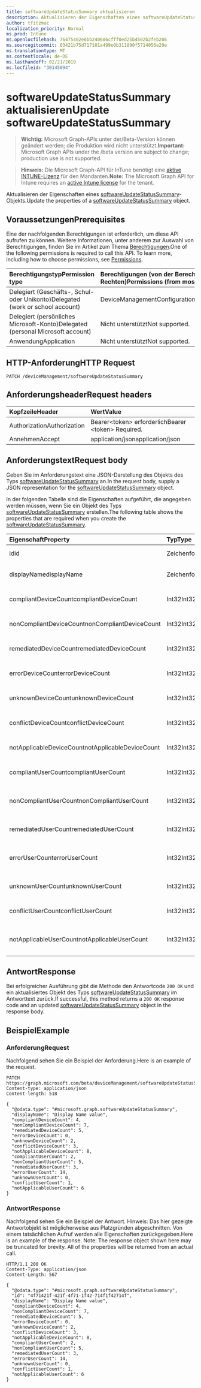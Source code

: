 ```yaml
---
title: softwareUpdateStatusSummary aktualisieren
description: Aktualisieren der Eigenschaften eines softwareUpdateStatusSummary-Objekts.
author: tfitzmac
localization_priority: Normal
ms.prod: Intune
ms.openlocfilehash: 76475402e0bb240606cfff0ed25b4502b2feb206
ms.sourcegitcommit: 03421b75d717101a499e0b311890f5714056e29e
ms.translationtype: MT
ms.contentlocale: de-DE
ms.lasthandoff: 02/21/2019
ms.locfileid: "30145094"
---
```

# <a name="update-softwareupdatestatussummary"></a><span data-ttu-id="7c54f-103">softwareUpdateStatusSummary aktualisieren</span><span class="sxs-lookup"><span data-stu-id="7c54f-103">Update softwareUpdateStatusSummary</span></span>

> <span data-ttu-id="7c54f-104">**Wichtig:** Microsoft Graph-APIs unter der/Beta-Version können geändert werden; die Produktion wird nicht unterstützt.</span><span class="sxs-lookup"><span data-stu-id="7c54f-104">**Important:** Microsoft Graph APIs under the /beta version are subject to change; production use is not supported.</span></span>

> <span data-ttu-id="7c54f-105">**Hinweis:** Die Microsoft Graph-API für InTune benötigt eine [aktive INTUNE-Lizenz](https://go.microsoft.com/fwlink/?linkid=839381) für den Mandanten.</span><span class="sxs-lookup"><span data-stu-id="7c54f-105">**Note:** The Microsoft Graph API for Intune requires an [active Intune license](https://go.microsoft.com/fwlink/?linkid=839381) for the tenant.</span></span>

<span data-ttu-id="7c54f-106">Aktualisieren der Eigenschaften eines [softwareUpdateStatusSummary](../resources/intune-deviceconfig-softwareupdatestatussummary.md)-Objekts.</span><span class="sxs-lookup"><span data-stu-id="7c54f-106">Update the properties of a [softwareUpdateStatusSummary](../resources/intune-deviceconfig-softwareupdatestatussummary.md) object.</span></span>

## <a name="prerequisites"></a><span data-ttu-id="7c54f-107">Voraussetzungen</span><span class="sxs-lookup"><span data-stu-id="7c54f-107">Prerequisites</span></span>
<span data-ttu-id="7c54f-p101">Eine der nachfolgenden Berechtigungen ist erforderlich, um diese API aufrufen zu können. Weitere Informationen, unter anderem zur Auswahl von Berechtigungen, finden Sie im Artikel zum Thema [Berechtigungen](/concepts/permissions-reference.md).</span><span class="sxs-lookup"><span data-stu-id="7c54f-p101">One of the following permissions is required to call this API. To learn more, including how to choose permissions, see [Permissions](/concepts/permissions-reference.md).</span></span>

|<span data-ttu-id="7c54f-110">Berechtigungstyp</span><span class="sxs-lookup"><span data-stu-id="7c54f-110">Permission type</span></span>|<span data-ttu-id="7c54f-111">Berechtigungen (von der Berechtigung mit den meisten Rechten zu der mit den wenigsten Rechten)</span><span class="sxs-lookup"><span data-stu-id="7c54f-111">Permissions (from most to least privileged)</span></span>|
|:---|:---|
|<span data-ttu-id="7c54f-112">Delegiert (Geschäfts-, Schul- oder Unikonto)</span><span class="sxs-lookup"><span data-stu-id="7c54f-112">Delegated (work or school account)</span></span>|<span data-ttu-id="7c54f-113">DeviceManagementConfiguration.ReadWrite.All</span><span class="sxs-lookup"><span data-stu-id="7c54f-113">DeviceManagementConfiguration.ReadWrite.All</span></span>|
|<span data-ttu-id="7c54f-114">Delegiert (persönliches Microsoft-Konto)</span><span class="sxs-lookup"><span data-stu-id="7c54f-114">Delegated (personal Microsoft account)</span></span>|<span data-ttu-id="7c54f-115">Nicht unterstützt</span><span class="sxs-lookup"><span data-stu-id="7c54f-115">Not supported.</span></span>|
|<span data-ttu-id="7c54f-116">Anwendung</span><span class="sxs-lookup"><span data-stu-id="7c54f-116">Application</span></span>|<span data-ttu-id="7c54f-117">Nicht unterstützt</span><span class="sxs-lookup"><span data-stu-id="7c54f-117">Not supported.</span></span>|

## <a name="http-request"></a><span data-ttu-id="7c54f-118">HTTP-Anforderung</span><span class="sxs-lookup"><span data-stu-id="7c54f-118">HTTP Request</span></span>
<!-- {
  "blockType": "ignored"
}
-->
``` http
PATCH /deviceManagement/softwareUpdateStatusSummary
```

## <a name="request-headers"></a><span data-ttu-id="7c54f-119">Anforderungsheader</span><span class="sxs-lookup"><span data-stu-id="7c54f-119">Request headers</span></span>
|<span data-ttu-id="7c54f-120">Kopfzeile</span><span class="sxs-lookup"><span data-stu-id="7c54f-120">Header</span></span>|<span data-ttu-id="7c54f-121">Wert</span><span class="sxs-lookup"><span data-stu-id="7c54f-121">Value</span></span>|
|:---|:---|
|<span data-ttu-id="7c54f-122">Authorization</span><span class="sxs-lookup"><span data-stu-id="7c54f-122">Authorization</span></span>|<span data-ttu-id="7c54f-123">Bearer&lt;token&gt; erforderlich</span><span class="sxs-lookup"><span data-stu-id="7c54f-123">Bearer &lt;token&gt; Required.</span></span>|
|<span data-ttu-id="7c54f-124">Annehmen</span><span class="sxs-lookup"><span data-stu-id="7c54f-124">Accept</span></span>|<span data-ttu-id="7c54f-125">application/json</span><span class="sxs-lookup"><span data-stu-id="7c54f-125">application/json</span></span>|

## <a name="request-body"></a><span data-ttu-id="7c54f-126">Anforderungstext</span><span class="sxs-lookup"><span data-stu-id="7c54f-126">Request body</span></span>
<span data-ttu-id="7c54f-127">Geben Sie im Anforderungstext eine JSON-Darstellung des Objekts des Typs [softwareUpdateStatusSummary](../resources/intune-deviceconfig-softwareupdatestatussummary.md) an.</span><span class="sxs-lookup"><span data-stu-id="7c54f-127">In the request body, supply a JSON representation for the [softwareUpdateStatusSummary](../resources/intune-deviceconfig-softwareupdatestatussummary.md) object.</span></span>

<span data-ttu-id="7c54f-128">In der folgenden Tabelle sind die Eigenschaften aufgeführt, die angegeben werden müssen, wenn Sie ein Objekt des Typs [softwareUpdateStatusSummary](../resources/intune-deviceconfig-softwareupdatestatussummary.md) erstellen.</span><span class="sxs-lookup"><span data-stu-id="7c54f-128">The following table shows the properties that are required when you create the [softwareUpdateStatusSummary](../resources/intune-deviceconfig-softwareupdatestatussummary.md).</span></span>

|<span data-ttu-id="7c54f-129">Eigenschaft</span><span class="sxs-lookup"><span data-stu-id="7c54f-129">Property</span></span>|<span data-ttu-id="7c54f-130">Typ</span><span class="sxs-lookup"><span data-stu-id="7c54f-130">Type</span></span>|<span data-ttu-id="7c54f-131">Beschreibung</span><span class="sxs-lookup"><span data-stu-id="7c54f-131">Description</span></span>|
|:---|:---|:---|
|<span data-ttu-id="7c54f-132">id</span><span class="sxs-lookup"><span data-stu-id="7c54f-132">id</span></span>|<span data-ttu-id="7c54f-133">Zeichenfolge</span><span class="sxs-lookup"><span data-stu-id="7c54f-133">String</span></span>|<span data-ttu-id="7c54f-134">Schlüssel der Entität</span><span class="sxs-lookup"><span data-stu-id="7c54f-134">Key of the entity.</span></span>|
|<span data-ttu-id="7c54f-135">displayName</span><span class="sxs-lookup"><span data-stu-id="7c54f-135">displayName</span></span>|<span data-ttu-id="7c54f-136">Zeichenfolge</span><span class="sxs-lookup"><span data-stu-id="7c54f-136">String</span></span>|<span data-ttu-id="7c54f-137">Der Name der Richtlinie</span><span class="sxs-lookup"><span data-stu-id="7c54f-137">The name of the policy.</span></span>|
|<span data-ttu-id="7c54f-138">compliantDeviceCount</span><span class="sxs-lookup"><span data-stu-id="7c54f-138">compliantDeviceCount</span></span>|<span data-ttu-id="7c54f-139">Int32</span><span class="sxs-lookup"><span data-stu-id="7c54f-139">Int32</span></span>|<span data-ttu-id="7c54f-140">Anzahl der konformen Geräte</span><span class="sxs-lookup"><span data-stu-id="7c54f-140">Number of compliant devices.</span></span>|
|<span data-ttu-id="7c54f-141">nonCompliantDeviceCount</span><span class="sxs-lookup"><span data-stu-id="7c54f-141">nonCompliantDeviceCount</span></span>|<span data-ttu-id="7c54f-142">Int32</span><span class="sxs-lookup"><span data-stu-id="7c54f-142">Int32</span></span>|<span data-ttu-id="7c54f-143">Anzahl der nicht konformen Geräte</span><span class="sxs-lookup"><span data-stu-id="7c54f-143">Number of non compliant devices.</span></span>|
|<span data-ttu-id="7c54f-144">remediatedDeviceCount</span><span class="sxs-lookup"><span data-stu-id="7c54f-144">remediatedDeviceCount</span></span>|<span data-ttu-id="7c54f-145">Int32</span><span class="sxs-lookup"><span data-stu-id="7c54f-145">Int32</span></span>|<span data-ttu-id="7c54f-146">Anzahl korrigierter Geräte</span><span class="sxs-lookup"><span data-stu-id="7c54f-146">Number of remediated devices.</span></span>|
|<span data-ttu-id="7c54f-147">errorDeviceCount</span><span class="sxs-lookup"><span data-stu-id="7c54f-147">errorDeviceCount</span></span>|<span data-ttu-id="7c54f-148">Int32</span><span class="sxs-lookup"><span data-stu-id="7c54f-148">Int32</span></span>|<span data-ttu-id="7c54f-149">Anzahl der Geräte mit Fehler</span><span class="sxs-lookup"><span data-stu-id="7c54f-149">Number of devices had error.</span></span>|
|<span data-ttu-id="7c54f-150">unknownDeviceCount</span><span class="sxs-lookup"><span data-stu-id="7c54f-150">unknownDeviceCount</span></span>|<span data-ttu-id="7c54f-151">Int32</span><span class="sxs-lookup"><span data-stu-id="7c54f-151">Int32</span></span>|<span data-ttu-id="7c54f-152">Anzahl unbekannter Geräte</span><span class="sxs-lookup"><span data-stu-id="7c54f-152">Number of unknown devices.</span></span>|
|<span data-ttu-id="7c54f-153">conflictDeviceCount</span><span class="sxs-lookup"><span data-stu-id="7c54f-153">conflictDeviceCount</span></span>|<span data-ttu-id="7c54f-154">Int32</span><span class="sxs-lookup"><span data-stu-id="7c54f-154">Int32</span></span>|<span data-ttu-id="7c54f-155">Anzahl der Geräte mit Konflikten</span><span class="sxs-lookup"><span data-stu-id="7c54f-155">Number of conflict devices.</span></span>|
|<span data-ttu-id="7c54f-156">notApplicableDeviceCount</span><span class="sxs-lookup"><span data-stu-id="7c54f-156">notApplicableDeviceCount</span></span>|<span data-ttu-id="7c54f-157">Int32</span><span class="sxs-lookup"><span data-stu-id="7c54f-157">Int32</span></span>|<span data-ttu-id="7c54f-158">Anzahl nicht anwendbarer Geräte</span><span class="sxs-lookup"><span data-stu-id="7c54f-158">Number of not applicable devices.</span></span>|
|<span data-ttu-id="7c54f-159">compliantUserCount</span><span class="sxs-lookup"><span data-stu-id="7c54f-159">compliantUserCount</span></span>|<span data-ttu-id="7c54f-160">Int32</span><span class="sxs-lookup"><span data-stu-id="7c54f-160">Int32</span></span>|<span data-ttu-id="7c54f-161">Anzahl der kompatiblen Benutzer</span><span class="sxs-lookup"><span data-stu-id="7c54f-161">Number of compliant users.</span></span>|
|<span data-ttu-id="7c54f-162">nonCompliantUserCount</span><span class="sxs-lookup"><span data-stu-id="7c54f-162">nonCompliantUserCount</span></span>|<span data-ttu-id="7c54f-163">Int32</span><span class="sxs-lookup"><span data-stu-id="7c54f-163">Int32</span></span>|<span data-ttu-id="7c54f-164">Anzahl der nicht kompatiblen Benutzer</span><span class="sxs-lookup"><span data-stu-id="7c54f-164">Number of non compliant users.</span></span>|
|<span data-ttu-id="7c54f-165">remediatedUserCount</span><span class="sxs-lookup"><span data-stu-id="7c54f-165">remediatedUserCount</span></span>|<span data-ttu-id="7c54f-166">Int32</span><span class="sxs-lookup"><span data-stu-id="7c54f-166">Int32</span></span>|<span data-ttu-id="7c54f-167">Anzahl der korrigierten Benutzer</span><span class="sxs-lookup"><span data-stu-id="7c54f-167">Number of remediated users.</span></span>|
|<span data-ttu-id="7c54f-168">errorUserCount</span><span class="sxs-lookup"><span data-stu-id="7c54f-168">errorUserCount</span></span>|<span data-ttu-id="7c54f-169">Int32</span><span class="sxs-lookup"><span data-stu-id="7c54f-169">Int32</span></span>|<span data-ttu-id="7c54f-170">Anzahl der Benutzer, bei denen ein Fehler aufgetreten ist.</span><span class="sxs-lookup"><span data-stu-id="7c54f-170">Number of users had error.</span></span>|
|<span data-ttu-id="7c54f-171">unknownUserCount</span><span class="sxs-lookup"><span data-stu-id="7c54f-171">unknownUserCount</span></span>|<span data-ttu-id="7c54f-172">Int32</span><span class="sxs-lookup"><span data-stu-id="7c54f-172">Int32</span></span>|<span data-ttu-id="7c54f-173">Anzahl der unbekannten Benutzer</span><span class="sxs-lookup"><span data-stu-id="7c54f-173">Number of unknown users.</span></span>|
|<span data-ttu-id="7c54f-174">conflictUserCount</span><span class="sxs-lookup"><span data-stu-id="7c54f-174">conflictUserCount</span></span>|<span data-ttu-id="7c54f-175">Int32</span><span class="sxs-lookup"><span data-stu-id="7c54f-175">Int32</span></span>|<span data-ttu-id="7c54f-176">Anzahl der Benutzer mit Konflikt</span><span class="sxs-lookup"><span data-stu-id="7c54f-176">Number of conflict users.</span></span>|
|<span data-ttu-id="7c54f-177">notApplicableUserCount</span><span class="sxs-lookup"><span data-stu-id="7c54f-177">notApplicableUserCount</span></span>|<span data-ttu-id="7c54f-178">Int32</span><span class="sxs-lookup"><span data-stu-id="7c54f-178">Int32</span></span>|<span data-ttu-id="7c54f-179">Anzahl der nicht anwendbaren Benutzer.</span><span class="sxs-lookup"><span data-stu-id="7c54f-179">Number of not applicable users.</span></span>|



## <a name="response"></a><span data-ttu-id="7c54f-180">Antwort</span><span class="sxs-lookup"><span data-stu-id="7c54f-180">Response</span></span>
<span data-ttu-id="7c54f-181">Bei erfolgreicher Ausführung gibt die Methode den Antwortcode `200 OK` und ein aktualisiertes Objekt des Typs [softwareUpdateStatusSummary](../resources/intune-deviceconfig-softwareupdatestatussummary.md) im Antworttext zurück.</span><span class="sxs-lookup"><span data-stu-id="7c54f-181">If successful, this method returns a `200 OK` response code and an updated [softwareUpdateStatusSummary](../resources/intune-deviceconfig-softwareupdatestatussummary.md) object in the response body.</span></span>

## <a name="example"></a><span data-ttu-id="7c54f-182">Beispiel</span><span class="sxs-lookup"><span data-stu-id="7c54f-182">Example</span></span>

### <a name="request"></a><span data-ttu-id="7c54f-183">Anforderung</span><span class="sxs-lookup"><span data-stu-id="7c54f-183">Request</span></span>
<span data-ttu-id="7c54f-184">Nachfolgend sehen Sie ein Beispiel der Anforderung.</span><span class="sxs-lookup"><span data-stu-id="7c54f-184">Here is an example of the request.</span></span>
``` http
PATCH https://graph.microsoft.com/beta/deviceManagement/softwareUpdateStatusSummary
Content-type: application/json
Content-length: 518

{
  "@odata.type": "#microsoft.graph.softwareUpdateStatusSummary",
  "displayName": "Display Name value",
  "compliantDeviceCount": 4,
  "nonCompliantDeviceCount": 7,
  "remediatedDeviceCount": 5,
  "errorDeviceCount": 0,
  "unknownDeviceCount": 2,
  "conflictDeviceCount": 3,
  "notApplicableDeviceCount": 8,
  "compliantUserCount": 2,
  "nonCompliantUserCount": 5,
  "remediatedUserCount": 3,
  "errorUserCount": 14,
  "unknownUserCount": 0,
  "conflictUserCount": 1,
  "notApplicableUserCount": 6
}
```

### <a name="response"></a><span data-ttu-id="7c54f-185">Antwort</span><span class="sxs-lookup"><span data-stu-id="7c54f-185">Response</span></span>
<span data-ttu-id="7c54f-p102">Nachfolgend sehen Sie ein Beispiel der Antwort. Hinweis: Das hier gezeigte Antwortobjekt ist möglicherweise aus Platzgründen abgeschnitten. Von einem tatsächlichen Aufruf werden alle Eigenschaften zurückgegeben.</span><span class="sxs-lookup"><span data-stu-id="7c54f-p102">Here is an example of the response. Note: The response object shown here may be truncated for brevity. All of the properties will be returned from an actual call.</span></span>
``` http
HTTP/1.1 200 OK
Content-Type: application/json
Content-Length: 567

{
  "@odata.type": "#microsoft.graph.softwareUpdateStatusSummary",
  "id": "4f71421f-421f-4f71-1f42-714f1f42714f",
  "displayName": "Display Name value",
  "compliantDeviceCount": 4,
  "nonCompliantDeviceCount": 7,
  "remediatedDeviceCount": 5,
  "errorDeviceCount": 0,
  "unknownDeviceCount": 2,
  "conflictDeviceCount": 3,
  "notApplicableDeviceCount": 8,
  "compliantUserCount": 2,
  "nonCompliantUserCount": 5,
  "remediatedUserCount": 3,
  "errorUserCount": 14,
  "unknownUserCount": 0,
  "conflictUserCount": 1,
  "notApplicableUserCount": 6
}
```




